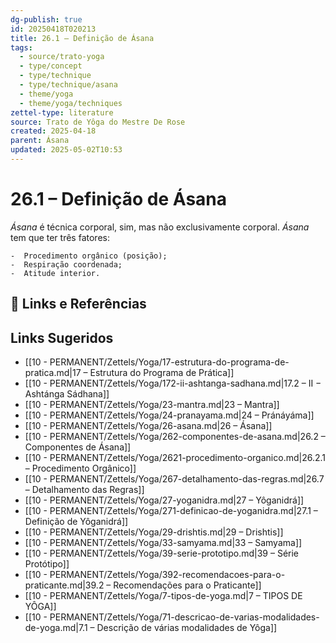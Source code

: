 ```yaml
---
dg-publish: true
id: 20250418T020213
title: 26.1 – Definição de Ásana
tags:
  - source/trato-yoga
  - type/concept
  - type/technique
  - type/technique/asana
  - theme/yoga
  - theme/yoga/techniques
zettel-type: literature
source: Trato de Yôga do Mestre De Rose
created: 2025-04-18
parent: Ásana
updated: 2025-05-02T10:53
---
```


# 26.1 – Definição de Ásana

*Ásana* é técnica corporal, sim, mas não exclusivamente corporal. *Ásana* tem que ter três fatores:

    -  Procedimento orgânico (posição);
    -  Respiração coordenada;
    -  Atitude interior.

## 🔗 Links e Referências

## Links Sugeridos

- [[10 - PERMANENT/Zettels/Yoga/17-estrutura-do-programa-de-pratica.md\|17 – Estrutura do Programa de Prática]]
- [[10 - PERMANENT/Zettels/Yoga/172-ii-ashtanga-sadhana.md\|17.2 – II − Ashtánga Sádhana]]
- [[10 - PERMANENT/Zettels/Yoga/23-mantra.md\|23 – Mantra]]
- [[10 - PERMANENT/Zettels/Yoga/24-pranayama.md\|24 – Pránáyáma]]
- [[10 - PERMANENT/Zettels/Yoga/26-asana.md\|26 – Ásana]]
- [[10 - PERMANENT/Zettels/Yoga/262-componentes-de-asana.md\|26.2 – Componentes de Ásana]]
- [[10 - PERMANENT/Zettels/Yoga/2621-procedimento-organico.md\|26.2.1 – Procedimento Orgânico]]
- [[10 - PERMANENT/Zettels/Yoga/267-detalhamento-das-regras.md\|26.7 – Detalhamento das Regras]]
- [[10 - PERMANENT/Zettels/Yoga/27-yoganidra.md\|27 – Yôganidrá]]
- [[10 - PERMANENT/Zettels/Yoga/271-definicao-de-yoganidra.md\|27.1 – Definição de Yôganidrá]]
- [[10 - PERMANENT/Zettels/Yoga/29-drishtis.md\|29 – Drishtis]]
- [[10 - PERMANENT/Zettels/Yoga/33-samyama.md\|33 – Samyama]]
- [[10 - PERMANENT/Zettels/Yoga/39-serie-prototipo.md\|39 – Série Protótipo]]
- [[10 - PERMANENT/Zettels/Yoga/392-recomendacoes-para-o-praticante.md\|39.2 – Recomendações para o Praticante]]
- [[10 - PERMANENT/Zettels/Yoga/7-tipos-de-yoga.md\|7 – TIPOS DE YÔGA]]
- [[10 - PERMANENT/Zettels/Yoga/71-descricao-de-varias-modalidades-de-yoga.md\|7.1 – Descrição de várias modalidades de Yôga]]